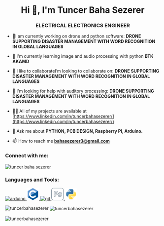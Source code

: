 <h1 align="center">Hi 👋, I'm Tuncer Baha Sezerer</h1>
<h3 align="center">ELECTRICAL ELECTRONICS ENGINEER</h3>

- 🔭I am currently working on drone and python software: **DRONE SUPPORTING DISASTER MANAGEMENT WITH WORD RECOGNITION IN GLOBAL LANGUAGES**

- 🌱 I'm currently learning image and audio processing with python **BTK AKAMD**

- 👯 I like to collaborateI’m looking to collaborate on: **DRONE SUPPORTING DISASTER MANAGEMENT WITH WORD RECOGNITION IN GLOBAL LANGUAGES**

- 🤝 I'm looking for help with auditory processing: **DRONE SUPPORTING DISASTER MANAGEMENT WITH WORD RECOGNITION IN GLOBAL LANGUAGES**

- 👨‍💻 All of my projects are available at [https://www.linkedin.com/in/tuncerbahasezerer/](https://www.linkedin.com/in/tuncerbahasezerer/)

- 💬 Ask me about **PYTHON, PCB DESIGN, Raspberry Pi, Arduino.**

- 📫 How to reach me **bahasezerer3@gmail.com**

<h3 align="left">Connect with me:</h3>
<p align="left">
<a href="https://linkedin.com/in/tuncer baha sezerer" target="blank"><img align="center" src="https://raw.githubusercontent.com/rahuldkjain/github-profile-readme-generator/master/src/images/icons/Social/linked-in-alt.svg" alt="tuncer baha sezerer" height="30" width="40" /></a>
</p>

<h3 align="left">Languages and Tools:</h3>
<p align="left"> <a href="https://www.arduino.cc/" target="_blank" rel="noreferrer"> <img src="https://cdn.worldvectorlogo.com/logos/arduino-1.svg" alt="arduino" width="40" height="40"/> </a> <a href="https://www.cprogramming.com/" target="_blank" rel="noreferrer"> <img src="https://raw.githubusercontent.com/devicons/devicon/master/icons/c/c-original.svg" alt="c" width="40" height="40"/> </a> <a href="https://git-scm.com/" target="_blank" rel="noreferrer"> <img src="https://www.vectorlogo.zone/logos/git-scm/git-scm-icon.svg" alt="git" width="40" height="40"/> </a> <a href="https://www.photoshop.com/en" target="_blank" rel="noreferrer"> <img src="https://raw.githubusercontent.com/devicons/devicon/master/icons/photoshop/photoshop-line.svg" alt="photoshop" width="40" height="40"/> </a> <a href="https://www.python.org" target="_blank" rel="noreferrer"> <img src="https://raw.githubusercontent.com/devicons/devicon/master/icons/python/python-original.svg" alt="python" width="40" height="40"/> </a> </p>

<p><img align="left" src="https://github-readme-stats.vercel.app/api/top-langs?username=tuncerbahasezerer&show_icons=true&locale=en&layout=compact" alt="tuncerbahasezerer" /></p>

<p>&nbsp;<img align="center" src="https://github-readme-stats.vercel.app/api?username=tuncerbahasezerer&show_icons=true&locale=en" alt="tuncerbahasezerer" /></p>

<p><img align="center" src="https://github-readme-streak-stats.herokuapp.com/?user=tuncerbahasezerer&" alt="tuncerbahasezerer" /></p>
